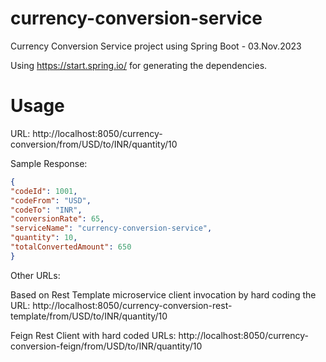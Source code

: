 # currency-conversion-service
Currency Conversion Service project using Spring Boot - 03.Nov.2023

Using https://start.spring.io/ for generating the dependencies.

# Usage
URL: http://localhost:8050/currency-conversion/from/USD/to/INR/quantity/10

Sample Response:
```json
{
"codeId": 1001,
"codeFrom": "USD",
"codeTo": "INR",
"conversionRate": 65,
"serviceName": "currency-conversion-service",
"quantity": 10,
"totalConvertedAmount": 650
}
```

Other URLs:

Based on Rest Template microservice client invocation by hard coding the URL: 
http://localhost:8050/currency-conversion-rest-template/from/USD/to/INR/quantity/10

Feign Rest Client with hard coded URLs:
http://localhost:8050/currency-conversion-feign/from/USD/to/INR/quantity/10

